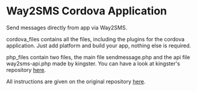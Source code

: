 # Way2SMS Cordova Application

Send messages directly from app via Way2SMS.

cordova_files contains all the files, including the plugins for the cordova application.
Just add platform and build your app, nothing else is required.

php_files contain two files, the main file sendmessage.php and the api file way2sms-api.php made by
kingster. You can have a look at kingster's repository [here](https://github.com/kingster/Way2SMS-API).

All instructions are given on the original repository [here](https://github.com/Vinnu1/Way2Sms-Cordova).
 